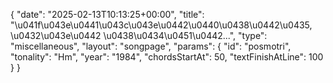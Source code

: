 {
    "date": "2025-02-13T10:13:25+00:00",
    "title": "\u041f\u043e\u0441\u043c\u043e\u0442\u0440\u0438\u0442\u0435, \u0432\u043e\u0442 \u0438\u0434\u0451\u0442...",
    "type": "miscellaneous",
    "layout": "songpage",
    "params": {
        "id": "posmotri",
        "tonality": "Hm",
        "year": "1984",
        "chordsStartAt": 50,
        "textFinishAtLine": 100
    }
}